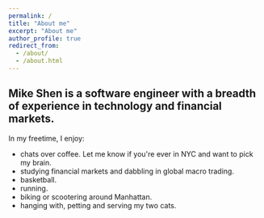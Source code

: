 ```yaml
---
permalink: /
title: "About me"
excerpt: "About me"
author_profile: true
redirect_from:
  - /about/
  - /about.html
---
```


Mike Shen is a software engineer with a breadth of experience in technology and financial markets.
---
In my freetime, I enjoy:
- chats over coffee. Let me know if you're ever in NYC and want to pick my brain.
- studying financial markets and dabbling in global macro trading.
- basketball.
- running.
- biking or scootering around Manhattan.
- hanging with, petting and serving my two cats.
